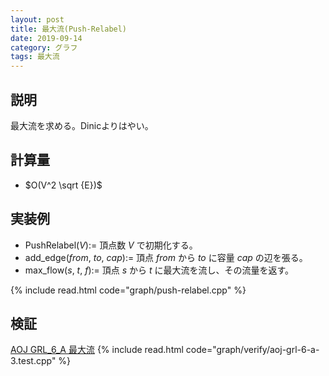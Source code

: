 ```yaml
---
layout: post
title: 最大流(Push-Relabel)
date: 2019-09-14
category: グラフ
tags: 最大流
---
```


## 説明
最大流を求める。Dinicよりはやい。

## 計算量
* $O(V^2 \sqrt {E})$

## 実装例

* PushRelabel($V$):= 頂点数 $V$ で初期化する。
* add_edge($from$, $to$, $cap$):= 頂点 $from$ から $to$ に容量 $cap$ の辺を張る。
* max_flow($s$, $t$, $f$):= 頂点 $s$ から $t$ に最大流を流し、その流量を返す。

{% include read.html  code="graph/push-relabel.cpp" %}

## 検証

[AOJ GRL_6_A 最大流](http://judge.u-aizu.ac.jp/onlinejudge/description.jsp?id=GRL_6_A&lang=jp)
{% include read.html code="graph/verify/aoj-grl-6-a-3.test.cpp" %}

